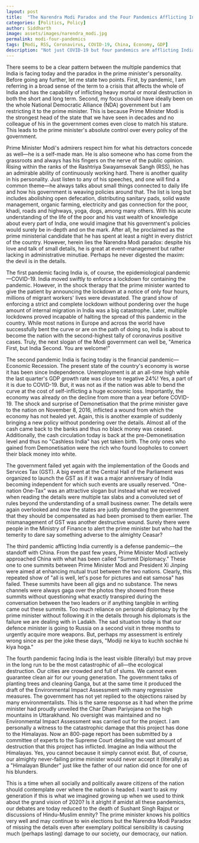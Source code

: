 ```yaml
---
layout: post
title:  "The Narendra Modi Paradox and the Four Pandemics Afflicting India"
categories: [Politics, Policy]
author: Siddharth
image: assets/images/narendra_modi.jpg
permalink: modi-four-pandemics
tags: [Modi, RSS, Coronavirus, COVID-19, China, Economy, GDP]
description: "Not just COVID-19 but four pandemics are afflicting India and all are related to the Narendra Modi Paradox."
---
```

There seems to be a clear pattern between the multiple pandemics that India is facing today and the paradox in the prime minister's personality. Before going any further, let me state two points. First, by pandemic, I am referring in a broad sense of the term to a crisis that affects the whole of India and has the capability of inflicting heavy mortal or moral destruction in both the short and long term. Second, my focus should have ideally been on the whole National Democratic Alliance (NDA) government but I am restricting it to the prime minister. This is because Prime Minister Modi is the strongest head of the state that we have seen in decades and no colleague of his in the government comes even close to match his stature. This leads to the prime minister's absolute control over every policy of the government.

Prime Minister Modi's admirers respect him for what his detractors concede as well—he is a self-made man. He is also someone who has come from the grassroots and always has his fingers on the nerve of the public opinion. Rising within the ranks of the Rashtriya Swayamsevak Sangh (RSS), he has an admirable ability of continuously working hard. There is another quality in his personality. Just listen to any of his speeches, and one will find a common theme—he always talks about small things connected to daily life and how his government is weaving policies around that. The list is long but includes abolishing open defecation, distributing sanitary pads, solid waste management, organic farming, electricity and gas connection for the poor, khadi, roads and highways, yoga, dogs, among many others. With his acute understanding of the life of the poor and his vast wealth of knowledge about every part of India, one would imagine that his government's policies would surely be in-depth and on the mark. After all, he proclaimed as the prime ministerial candidate that he has spent at least a night in every district of the country. However, herein lies the Narendra Modi paradox: despite his love and talk of small details, he is great at event-management but rather lacking in administrative minutiae. Perhaps he never digested the maxim: the devil is in the details.

The first pandemic facing India is, of course, the epidemiological pandemic—COVID-19. India moved swiftly to enforce a lockdown for containing the pandemic. However, in the shock therapy that the prime minister wanted to give the patient by announcing the lockdown at a notice of only four hours, millions of migrant workers' lives were devastated. The grand show of enforcing a strict and complete lockdown without pondering over the huge amount of internal migration in India was a big catastrophe. Later, multiple lockdowns proved incapable of halting the spread of this pandemic in the country. While most nations in Europe and across the world have successfully bent the curve or are on the path of doing so, India is about to become the nation with the second-highest tally of coronavirus positive cases. Truly, the next slogan of the Modi government can well be, "America First, but India Second. You are welcome!"

The second pandemic India is facing today is the financial pandemic—Economic Recession. The present state of the country's economy is worse it has been since Independence. Unemployment is at an all-time high while the last quarter's GDP growth rate was close to negative 24%! Yes, a part of it is due to COVID-19. But, it was not as if the nation was able to bend the curve at the cost of self-inflicting a huge economic loss. Importantly, the economy was already on the decline from more than a year before COVID-19. The shock and surprise of Demonetisation that the prime minister gave to the nation on November 8, 2016, inflicted a wound from which the economy has not healed yet. Again, this is another example of suddenly bringing a new policy without pondering over the details. Almost all of the cash came back to the banks and thus no black money was ceased. Additionally, the cash circulation today is back at the pre-Demonetisation level and thus no "Cashless India" has yet taken birth. The only ones who gained from Demonetisation were the rich who found loopholes to convert their black money into white. 

The government failed yet again with the implementation of the Goods and Services Tax (GST). A big event at the Central Hall of the Parliament was organized to launch the GST as if it was a major anniversary of India becoming independent for which such events are usually reserved. "One-nation One-Tax" was an attractive slogan but instead what we received when reading the details were multiple tax slabs and a convoluted set of rules beyond the understanding of a small business owner. The details were again overlooked and now the states are justly demanding the government that they should be compensated as had been promised to them earlier. The mismanagement of GST was another destructive wound. Surely there were people in the Ministry of Finance to alert the prime minister but who had the temerity to dare say something adverse to the almighty Ceasar?

The third pandemic afflicting India currently is a defense pandemic—the standoff with China. From the past few years, Prime Minister Modi actively approached China with what has been called "Summit Diplomacy." These one to one summits between Prime Minister Modi and President Xi Jinping were aimed at enhancing mutual trust between the two nations. Clearly, this repeated show of "all is well, let's pose for pictures and eat samosa" has failed. These summits have been all gigs and no substance. The news channels were always gaga over the photos they showed from these summits without questioning what exactly transpired during the conversation between the two leaders or if anything tangible in writing came out these summits. Too much reliance on personal diplomacy by the prime minister without following it in the details through his diplomats is the failure we are dealing with in Ladakh. The sad situation today is that our defence minister is going to Russia on a second visit in three months to urgently acquire more weapons. But, perhaps my assessment is entirely wrong since as per the joke these days, "Modiji ne kiya to kuchh sochke hi kiya hoga."

The fourth pandemic facing India is the least visible (literally) but may prove in the long run to be the most catastrophic of all—the ecological destruction. Our cities are crowded and full of slums. We cannot even guarantee clean air for our young generation. The government talks of planting trees and cleaning Ganga, but at the same time it produced the draft of the Environmental Impact Assessment with many regressive measures. The government has not yet replied to the objections raised by many environmentalists. This is the same response as it had when the prime minister had proudly unveiled the Char Dham Pariyojana on the high mountains in Uttarakhand. No oversight was maintained and no Environmental Impact Assessment was carried out for the project. I am personally a witness to the catastrophic damage that this project has done to the Himalayas. Now an 800-page report has been submitted by a committee of experts to the Supreme Court detailing the vast amount of destruction that this project has inflicted. Imagine an India without the Himalayas. Yes, you cannot because it simply cannot exist. But, of course, our almighty never-failing prime minister would never accept it (literally) as a "Himalayan Blunder" just like the father of our nation did once for one of his blunders.

This is a time when all socially and politically aware citizens of the nation should contemplate over where the nation is headed. I want to ask my generation if this is what we imagined growing up when we used to think about the grand vision of 2020? Is it alright if amidst all these pandemics, our debates are today reduced to the death of Sushant Singh Rajput or discussions of Hindu-Muslim enmity? The prime minister knows his politics very well and may continue to win elections but the Narendra Modi Paradox of missing the details even after exemplary political sensibility is causing much (perhaps lasting) damage to our society, our democracy, our nation.